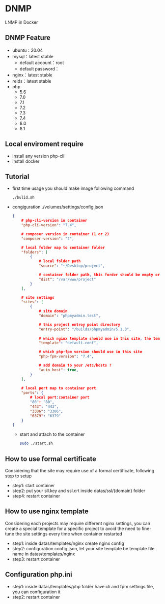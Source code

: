 # DNMP
LNMP in Docker

## DNMP Feature
- ubuntu：20.04
- mysql：latest stable
    - default account：root
    - default password：
- nginx：latest stable
- reids：latest stable
- php
    - 5.6
    - 7.0
    - 7.1
    - 7.2
    - 7.3
    - 7.4
    - 8.0
    - 8.1

## Local enviroment require
- install any version php-cli
- install docker

## Tutorial
- first time usage you should make image following command
    ```bash
    ./bulid.sh
    ```
- congiguration ./volumes/settings/config.json
    ```json
    {
        # php-cli-version in container
        "php-cli-version": "7.4",

        # composer version in container (1 or 2)
        "composer-version": "2", 

        # local folder map to container folder
        "folders": [
            {
                # local folder path
                "source": "~/Desktop/project",

                # container folder path, this forder should be empty or not exist
                "dist": "/var/www/project"
            }
        ],

        # site settings
        "sites": [
            {
                # site domain
                "domain": "phpmyadmin.test",

                # this project entroy point directory
                "entry-point": "/builds/phpmyadmin/5.1.3",
                
                # which nginx template should use in this site, the template file in volumes/settings/templates/nginx
                "template": "default.conf",

                # which php-fpm version should use in this site
                "php-fpm-version": "7.4",

                # add domain to your /etc/hosts ?
                "auto_host": true,
            }
        ],
        
        # local port map to container port
        "ports": {
            # local port:container port
            "80": "80",
            "443": "443",
            "3306": "3306",
            "6379": "6379"
        }
    }
    ```
    - start and attach to the container
        ```bash
        sudo ./start.sh
        ```

## How to use formal certificate
Considering that the site may require use of a formal certificate, following step to setup
- step1: start container
- step2: put your sll.key and ssl.crt inside datas/ssl/{domain} folder
- step4: restart container

## How to use nginx template
Considering each projects may require different nginx settings, you can create a special template for a specific project to avoid the need to fine-tune the site settings every time when container restarted

- step1: inside datas/templates/nginx create nginx config
- step2: configuration config.json, let your site template be template file name in datas/templates/nginx
- step3: restart container

## Configuration php.ini
- step1: inside datas/templates/php folder have cli and fpm settings file, you can configuration it
- step2: restart container
